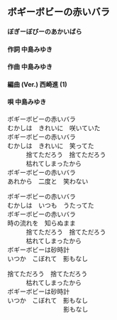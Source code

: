 ## ボギーボビーの赤いバラ
#### ぼぎーぼびーのあかいばら

#### 作詞        中島みゆき
#### 作曲        中島みゆき
#### 編曲 (Ver.) 西崎進 (1)
#### 唄          中島みゆき


ボギーボビーの赤いバラ  
むかしは　きれいに　咲いていた  
ボギーボビーの赤いバラ  
むかしは　きれいに　笑ってた  
　　　捨てただろう　捨てただろう  
　　　枯れてしまったから  
ボギーボビーの赤いバラ  
あれから　二度と　笑わない  


ボギーボビーの赤いバラ  
むかしは　いつも　うたってた   
ボギーボビーの赤いバラ  
時の流れを　知らぬまま  
　　　捨てただろう　捨てただろう  
　　　枯れてしまったから  
ボギーボビーは砂時計  
いつか　こぼれて　影もなし  


捨てただろう　捨てただろう  
　　　枯れてしまったから  
ボギーボビーは砂時計  
いつか　こぼれて　影もなし  
　　　　　　　　　影もなし
